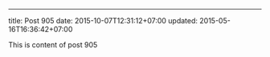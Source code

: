 ---
title: Post 905
date: 2015-10-07T12:31:12+07:00
updated: 2015-05-16T16:36:42+07:00

This is content of post 905